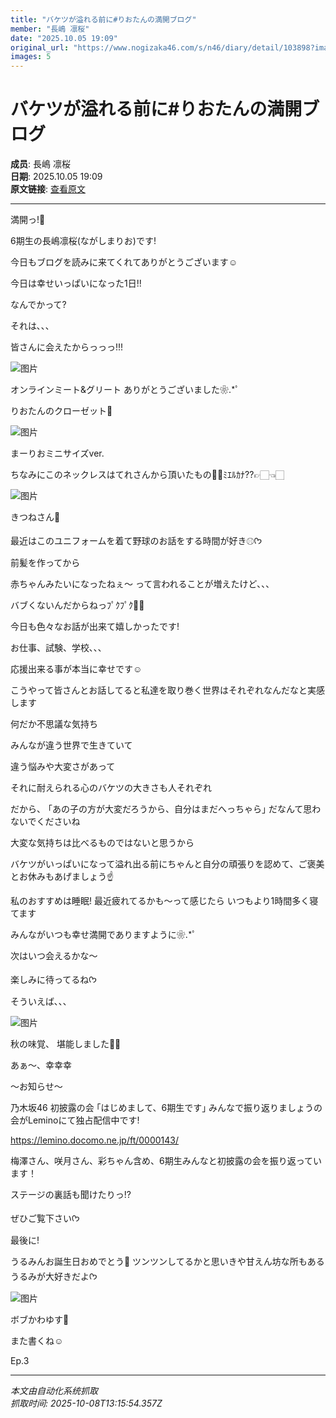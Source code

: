 ```yaml
---
title: "バケツが溢れる前に#りおたんの満開ブログ"
member: "長嶋 凛桜"
date: "2025.10.05 19:09"
original_url: "https://www.nogizaka46.com/s/n46/diary/detail/103898?ima=1126&cd=MEMBER"
images: 5
---
```


# バケツが溢れる前に#りおたんの満開ブログ

**成员**: 長嶋 凛桜  
**日期**: 2025.10.05 19:09  
**原文链接**: [查看原文](https://www.nogizaka46.com/s/n46/diary/detail/103898?ima=1126&cd=MEMBER)

---

満開っ!🌸

6期生の長嶋凛桜(ながしまりお)です!

今日もブログを読みに来てくれてありがとうございます☺︎


今日は幸せいっぱいになった1日!!

なんでかって?

それは､､､


皆さんに会えたからっっっ!!!

![图片](https://www.nogizaka46.com/files/46/diary/n46/MEMBER/moblog/202510/mobckQB4R.jpg)

オンラインミート&グリート
ありがとうございました❀.*ﾟ


りおたんのクローゼット👚

![图片](https://www.nogizaka46.com/files/46/diary/n46/MEMBER/moblog/202510/mobMQs3uM.png)

まーりおミニサイズver.



ちなみにこのネックレスはてれさんから頂いたもの🐼︎🤍ﾐｴﾙｶﾅ??👉🏻👈🏻‪‪

![图片](https://www.nogizaka46.com/files/46/diary/n46/MEMBER/moblog/202510/mobrDzZK9.png)

きつねさん🦊


最近はこのユニフォームを着て野球のお話をする時間が好き⚾︎ᡣ𐭩








前髪を作ってから

赤ちゃんみたいになったねぇ〜
って言われることが増えたけど､､､

バブくないんだからねっﾌﾟｸﾌﾟｸ👶🍼




今日も色々なお話が出来て嬉しかったです!

お仕事、試験、学校､､､

応援出来る事が本当に幸せです☺︎



こうやって皆さんとお話してると私達を取り巻く世界はそれぞれなんだなと実感します

何だか不思議な気持ち


みんなが違う世界で生きていて

違う悩みや大変さがあって

それに耐えられる心のバケツの大きさも人それぞれ

だから、
｢あの子の方が大変だろうから、自分はまだへっちゃら｣
だなんて思わないでくださいね

大変な気持ちは比べるものではないと思うから

バケツがいっぱいになって溢れ出る前にちゃんと自分の頑張りを認めて、ご褒美とお休みもあげましょう☝️


私のおすすめは睡眠!
最近疲れてるかも〜って感じたら
いつもより1時間多く寝てます


みんながいつも幸せ満開でありますように❀.*ﾟ



次はいつ会えるかな〜

楽しみに待ってるねᡣ𐭩



そういえば､､､

![图片](https://www.nogizaka46.com/files/46/diary/n46/MEMBER/moblog/202510/mobNPowBc.jpg)

秋の味覚、
堪能しました🫶🍠



あぁ〜、幸幸幸







〜お知らせ〜

乃木坂46 初披露の会
｢はじめまして、6期生です｣
みんなで振り返りましょうの会がLeminoにて独占配信中です!

https://lemino.docomo.ne.jp/ft/0000143/

梅澤さん、咲月さん、彩ちゃん含め、6期生みんなと初披露の会を振り返っています！

ステージの裏話も聞けたりっ!?

ぜひご覧下さいᡣ𐭩





最後に!

うるみんお誕生日おめでとう🎂
ツンツンしてるかと思いきや甘えん坊な所もあるうるみが大好きだよᡣ𐭩

![图片](https://www.nogizaka46.com/files/46/diary/n46/MEMBER/moblog/202510/mobEfyiAS.png)

ボブかわゆす🫶






また書くね☺︎

Ep.3

---

*本文由自动化系统抓取*  
*抓取时间: 2025-10-08T13:15:54.357Z*
